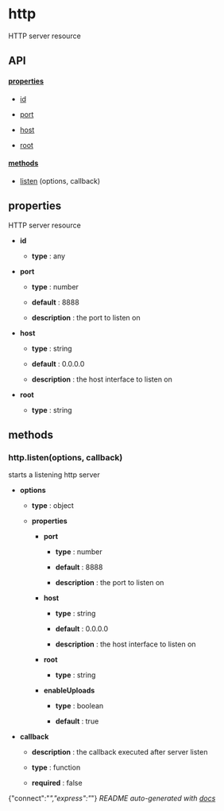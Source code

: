 # http

HTTP server resource

## API

#### [properties](#http-properties)

  - [id](#http-properties-id)

  - [port](#http-properties-port)

  - [host](#http-properties-host)

  - [root](#http-properties-root)


#### [methods](#http-methods)

  - [listen](#http-methods-listen) (options, callback)


<a name="http-properties"></a>

## properties 
HTTP server resource

- **id** 

  - **type** : any

- **port** 

  - **type** : number

  - **default** : 8888

  - **description** : the port to listen on 

- **host** 

  - **type** : string

  - **default** : 0.0.0.0

  - **description** : the host interface to listen on

- **root** 

  - **type** : string


<a name="http-methods"></a> 

## methods 

<a name="http-methods-listen"></a> 

### http.listen(options, callback)

starts a listening http server

- **options** 

  - **type** : object

  - **properties**

    - **port** 

      - **type** : number

      - **default** : 8888

      - **description** : the port to listen on 

    - **host** 

      - **type** : string

      - **default** : 0.0.0.0

      - **description** : the host interface to listen on

    - **root** 

      - **type** : string

    - **enableUploads** 

      - **type** : boolean

      - **default** : true

- **callback** 

  - **description** : the callback executed after server listen

  - **type** : function

  - **required** : false


{"connect":"*","express":"*"}
*README auto-generated with [docs](https://github.com/bigcompany/resources/tree/master/docs)*